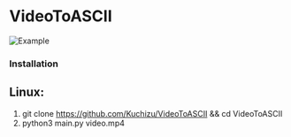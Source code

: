 # VideoToASCII

![Example](https://github.com/Kuchizu/VideoToASCII/blob/master/OutputExample.gif)

### Installation

## Linux:

1. git clone https://github.com/Kuchizu/VideoToASCII && cd VideoToASCII
2. python3 main.py video.mp4
